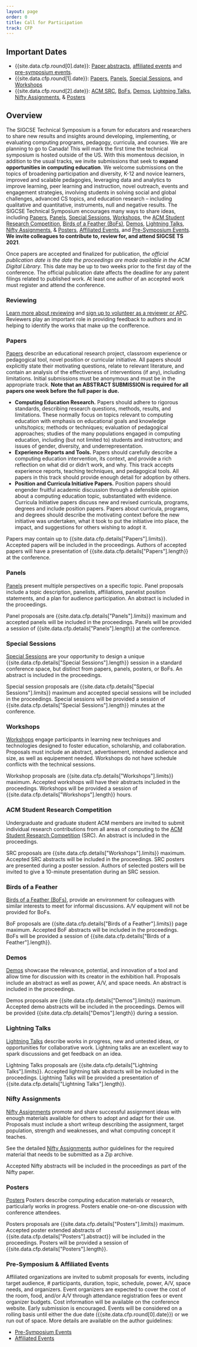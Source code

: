 ```yaml
---
layout: page
order: 0
title: Call for Participation
track: CFP
---
```


## Important Dates
* {{site.data.cfp.round[0].date}}: [Paper abstracts](/authors/papers), [affiliated events](/authors/affiliated) and [pre-symposium events](/authors/presymposium).
* {{site.data.cfp.round[1].date}}: [Papers](/authors/papers), [Panels](/authors/panels), [Special Sessions](/authors/specialsessions), and [Workshops](/authors/workshops)
* {{site.data.cfp.round[2].date}}: [ACM SRC](/authors/src), [BoFs](/authors/bofs), [Demos](/authors/demos), [Lightning Talks](/authors/lightningtalks), [Nifty Assignments](/authors/nifty), & [Posters](/authors/posters)

## Overview
The SIGCSE Technical Symposium is a forum for educators and researchers to share new results and insights around developing, implementing, or evaluating computing programs, pedagogy, curricula, and courses. We are planning to go to Canada! This will mark the first time the technical symposium is hosted outside of the US. With this momentous decision, in addition to the usual tracks, we invite submissions that seek to **expand opportunities in computing education**. We welcome submissions on the topics of broadening participation and diversity, K-12 and novice learners, improved and scalable pedagogies, leveraging data and analytics to improve learning, peer learning and instruction, novel outreach, events and engagement strategies, involving students in solving social and global challenges, advanced CS topics, and education research – including qualitative and quantitative, instruments, null and negative results. The SIGCSE Technical Symposium encourages many ways to share ideas, including 
[Papers](/authors/papers), 
[Panels](/authors/panels), 
[Special Sessions](/authors/specialsessions), 
[Workshops](/authors/workshops), 
the [ACM Student Research Competition](/authors/src), 
[Birds of a Feather (BoFs)](/authors/bofs), 
[Demos](/authors/demos), 
[Lightning Talks](/authors/lightningtalks), 
[Nifty Assignments](/authors/nifty), & 
[Posters](/authors/posters),
[Affiliated Events](/authors/affiliated),
and [Pre-Symposium Events](/authors/presymposium).
**We invite colleagues to contribute to, review for, and attend SIGCSE TS 2021**. 

Once papers are accepted and finalized for publication, *the official publication date is the date the proceedings are made available in the ACM Digital Library*. This date may be up to two weeks prior to the first day of the conference. The official publication date affects the deadline for any patent filings related to published work. At least one author of an accepted work must register and attend the conference.

### Reviewing
[Learn more about reviewing](/reviewers/) and [sign up to volunteer as a reviewer or APC](/reviewers/signup/). Reviewers play an important role in providing feedback to authors and in helping to identify the works that make up the confference.

### Papers
[Papers](/authors/papers) describe an educational research project, classroom experience or pedagogical tool, novel position or curricular initiative. All papers should explicitly state their motivating questions, relate to relevant literature, and contain an analysis of the effectiveness of interventions (if any), including limitations. Initial submissions must be anonymous and must be in the appropriate track. **Note that an ABSTRACT SUBMISSION is required for all papers one week before the full paper is due.**
* **Computing Education Research.** Papers should adhere to rigorous standards, describing research questions, methods, results, and limitations. These normally focus on topics relevant to computing education with emphasis on educational goals and knowledge units/topics; methods or techniques; evaluation of pedagogical approaches; studies of the many populations engaged in computing education, including (but not limited to) students and instructors; and issues of gender, diversity, and underrepresentation.
* **Experience Reports and Tools.** Papers should carefully describe a computing education intervention, its context, and provide a rich reflection on what did or didn’t work, and why. This track accepts experience reports, teaching techniques, and pedagogical tools. All papers in this track should provide enough detail for adoption by others.
* **Position and Curricula Initiative Papers.** Position papers should engender fruitful academic discussion through a defensible opinion about a computing education topic, substantiated with evidence. Curricula Initiative papers discuss new and revised curricula, programs, degrees and include position papers. Papers about curricula, programs, and degrees should describe the motivating context before the new initiative was undertaken, what it took to put the initiative into place, the impact, and suggestions for others wishing to adopt it.

Papers may contain up to {{site.data.cfp.details["Papers"].limits}}. Accepted papers will be included in the proceedings. Authors of accepted papers will have a presentation of {{site.data.cfp.details["Papers"].length}} at the conference.

### Panels
[Panels](/authors/panels) present multiple perspectives on a specific topic. Panel proposals include a topic description, panelists, affiliations, panelist position statements, and a plan for audience participation. An abstract is included in the proceedings.

Panel proposals are {{site.data.cfp.details["Panels"].limits}} maximum and accepted panels will be included in the proceedings. Panels will be provided a session of {{site.data.cfp.details["Panels"].length}} at the conference.

### Special Sessions
[Special Sessions](/authors/specialsessions) are your opportunity to design a unique {{site.data.cfp.details["Special Sessions"].length}} session in a standard conference space, but distinct from papers, panels, posters, or BoFs. An abstract is included in the proceedings.

Special session proposals are {{site.data.cfp.details["Special Sessions"].limits}} maximum and accepted special sessions will be included in the proceedings. Special sessions will be provided a session of {{site.data.cfp.details["Special Sessions"].length}} minutes at the conference.

### Workshops
[Workshops](/authors/workshops) engage participants in learning new techniques and technologies designed to foster education, scholarship, and collaboration. Proposals must include an abstract, advertisement, intended audience and size, as well as equipement needed. Workshops do not have schedule conflicts with the technical sessions. 

Workshop proposals are {{site.data.cfp.details["Workshops"].limits}} maximum. Accepted workshops will have their abstracts included in the proceedings. Workshops will be provided a session of {{site.data.cfp.details["Workshops"].length}} hours.


### ACM Student Research Competition
Undergraduate and graduate student ACM members are invited to submit individual research contributions from all areas of computing to the [ACM Student Research Competition](/authors/src) (SRC). An abstract is included in the proceedings.

SRC proposals are {{site.data.cfp.details["Workshops"].limits}} maximum. Accepted SRC abstracts will be included in the proceedings. SRC posters are presented during a poster session. Authors of selected posters will be invited to give a 10-minute presentation during an SRC session.

### Birds of a Feather
[Birds of a Feather (BoFs)](/authors/bofs), provide an environment for colleagues with similar interests to meet for informal discussions. A/V equipment will not be provided for BoFs.

BoF proposals are {{site.data.cfp.details["Birds of a Feather"].limits}} page maximum. Accepted BoF abstracts will be included in the proceedings. BoFs will be provided a session of {{site.data.cfp.details["Birds of a Feather"].length}}.

### Demos
[Demos](/authors/demos) showcase the relevance, potential, and innovation of a tool and allow time for discussion with its creator in the exhibition hall. Proposals include an abstract as well as power, A/V, and space needs. An abstract is included in the proceedings.

Demos proposals are {{site.data.cfp.details["Demos"].limits}} maximum. Accepted demo abstracts will be included in the proceedings. Demos will be provided {{site.data.cfp.details["Demos"].length}} during a session.

### Lightning Talks
[Lightning Talks](/authors/lightningtalks) describe works in progress, new and untested ideas, or opportunities for collaborative work. Lightning talks are an excellent way to spark discussions and get feedback on an idea.

Lightning Talks proposals are {{site.data.cfp.details["Lightning Talks"].limits}}. Accepted lightning talk abstracts will be included in the proceedings. Lightning Talks will be provided a presentation of {{site.data.cfp.details["Lightning Talks"].length}}.

### Nifty Assignments
[Nifty Assignments](/authors/nifty) promote and share successful assignment ideas with enough materials available for others to adopt and adapt for their use. Proposals must include a short writeup describing the assignment, target population, strength and weaknesses, and what computing concept it teaches.

See the detailed [Nifty Assignments](/authors/nifty) author guidelines for the required material that needs to be submitted as a Zip archive.

Accepted Nifty abstracts will be included in the proceedings as part of the Nifty paper. 

### Posters
[Posters](/authors/posters) Posters describe computing education materials or research, particularly works in progress. Posters enable one-on-one discussion with conference attendees. 

Posters proposals are {{site.data.cfp.details["Posters"].limits}} maximum. Accepted poster extended abstracts of {{site.data.cfp.details["Posters"].abstract}} will be included in the proceedings. Posters will be provided a session of {{site.data.cfp.details["Posters"].length}}.

### Pre-Symposium & Affiliated Events
Affiliated organizations are invited to submit proposals for events, including target audience, # participants, duration, topic, schedule, power, A/V, space needs, and organizers. Event organizers are expected to cover the cost of the room, food, and/or A/V through attendance registration fees or event organizer budgets. Cost information will be available on the conference website. Early submission is encouraged. Events will be considered on a rolling basis until either the due date ({{site.data.cfp.round[0].date}}) or we run out of space.
More details are available on the author guidelines:
* [Pre-Symposium Events](/authors/presymposium)
* [Affiliated Events](/authors/affiliated)
